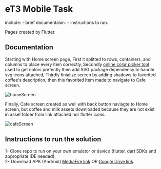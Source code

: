 # eT3 Mobile Task
  include:
    - brief documentaion.
    - instructions to run.
    
Pages created by Flutter.

## Documentation

Starting with Home screen page, First it splitted to rows, containers, and columns to place every item correctly, Secondly [online color picker tool](https://redketchup.io/color-picker) used to get colors prefectly then add SVG package dependency to handle svg icons attached, Thirdly finialize screen by adding shadows to favorited coffee's description, then this favorited item made to navigate to Cafe screen.


![homeScreen](https://user-images.githubusercontent.com/63668000/181850864-b6c46367-1e44-44c9-b565-284db367925f.jpeg)




Finally, Cafe screen created as well with back button naviagte to Home screen, but coffee and milk assets downloaded because they are not exist in asset folder from link attached nor flutter icons. 



![cafeScreen](https://user-images.githubusercontent.com/63668000/181850907-f781a633-c1be-4093-a20d-443c6bce39a8.jpeg)

## Instructions to run the solution

1- Clone repo to run on your own emulator or device (flutter, dart SDKs and appropriate IDE needed).<br />
2- Download APK (Android) [MediaFire link](https://www.mediafire.com/file/lj4pztk056734fj/app.apk/file)
  OR [Google Drive link](https://drive.google.com/file/d/12deBGAFTeXgGTuXQqqREvBmB4Zxw0Kn3/view?usp=sharing).
